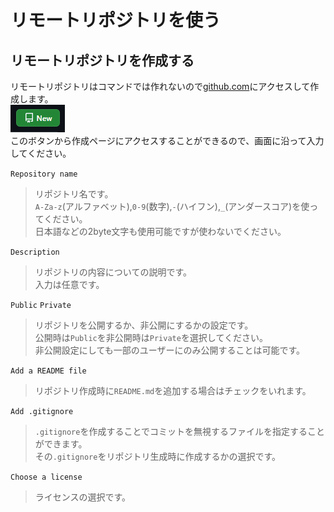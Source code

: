 # リモートリポジトリを使う
## リモートリポジトリを作成する
リモートリポジトリはコマンドでは作れないので[github.com](https://github.com)にアクセスして作成します。  
![](https://raw.githubusercontent.com/ama-sosei/github_guide/img/create_remote_repo.png)  
このボタンから作成ページにアクセスすることができるので、画面に沿って入力してください。  

`Repository name`  
> リポジトリ名です。  
> `A-Za-z`(アルファベット),`0-9`(数字),`-`(ハイフン),`_`(アンダースコア)を使ってください。  
> 日本語などの2byte文字も使用可能ですが使わないでください。  

`Description`  
> リポジトリの内容についての説明です。  
> 入力は任意です。  

`Public` `Private`  
> リポジトリを公開するか、非公開にするかの設定です。  
> 公開時は`Public`を非公開時は`Private`を選択してください。  
> 非公開設定にしても一部のユーザーにのみ公開することは可能です。  

`Add a README file`  
> リポジトリ作成時に`README.md`を追加する場合はチェックをいれます。  

`Add .gitignore`  
> `.gitignore`を作成することでコミットを無視するファイルを指定することができます。  
> その`.gitignore`をリポジトリ生成時に作成するかの選択です。  

`Choose a license`  
> ライセンスの選択です。  



